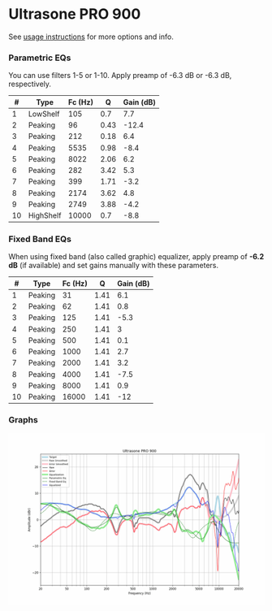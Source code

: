# Ultrasone PRO 900
See [usage instructions](https://github.com/jaakkopasanen/AutoEq#usage) for more options and info.

### Parametric EQs
You can use filters 1-5 or 1-10. Apply preamp of -6.3 dB or -6.3 dB, respectively.

|   # | Type      |   Fc (Hz) |    Q |   Gain (dB) |
|-----|-----------|-----------|------|-------------|
|   1 | LowShelf  |       105 | 0.7  |         7.7 |
|   2 | Peaking   |        96 | 0.43 |       -12.4 |
|   3 | Peaking   |       212 | 0.18 |         6.4 |
|   4 | Peaking   |      5535 | 0.98 |        -8.4 |
|   5 | Peaking   |      8022 | 2.06 |         6.2 |
|   6 | Peaking   |       282 | 3.42 |         5.3 |
|   7 | Peaking   |       399 | 1.71 |        -3.2 |
|   8 | Peaking   |      2174 | 3.62 |         4.8 |
|   9 | Peaking   |      2749 | 3.88 |        -4.2 |
|  10 | HighShelf |     10000 | 0.7  |        -8.8 |

### Fixed Band EQs
When using fixed band (also called graphic) equalizer, apply preamp of **-6.2 dB** (if available) and set gains manually with these parameters.

|   # | Type    |   Fc (Hz) |    Q |   Gain (dB) |
|-----|---------|-----------|------|-------------|
|   1 | Peaking |        31 | 1.41 |         6.1 |
|   2 | Peaking |        62 | 1.41 |         0.8 |
|   3 | Peaking |       125 | 1.41 |        -5.3 |
|   4 | Peaking |       250 | 1.41 |         3   |
|   5 | Peaking |       500 | 1.41 |         0.1 |
|   6 | Peaking |      1000 | 1.41 |         2.7 |
|   7 | Peaking |      2000 | 1.41 |         3.2 |
|   8 | Peaking |      4000 | 1.41 |        -7.5 |
|   9 | Peaking |      8000 | 1.41 |         0.9 |
|  10 | Peaking |     16000 | 1.41 |       -12   |

### Graphs
![](./Ultrasone%20PRO%20900.png)

